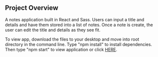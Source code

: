 ## Project Overview
A notes application built in React and Sass. Users can input a title and details and have them stored into a list of notes. Once a note is create, the user can edit the title and details as they see fit.

To view app, download the files to your desktop and move into root directory in the command line. Type "npm install" to install dependencies. Then type "npm start" to view application or click <a href="https://envincebal.github.io/react-notes/">HERE</a>.
